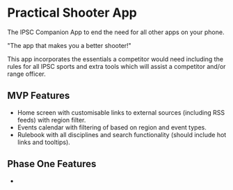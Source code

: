 # Practical Shooter App

The IPSC Companion App to end the need for all other apps on your phone.

"The app that makes you a better shooter!"

This app incorporates the essentials a competitor would need including the rules for all IPSC sports and extra tools which will assist a competitor and/or range officer.

## MVP Features
- Home screen with customisable links to external sources (including RSS feeds) with region filter.
- Events calendar with filtering of based on region and event types.
- Rulebook with all disciplines and search functionality (should include hot links and tooltips).

## Phase One Features
- 
